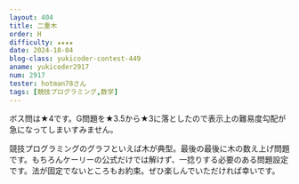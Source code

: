 ```yaml
---
layout: 404
title: 二重木
order: H
difficulty: ★★★★
date: 2024-10-04
blog-class: yukicoder-contest-449
aname: yukicoder2917
num: 2917
tester: hotman78さん
tags: [競技プログラミング,数学]
---
```


<p>
ボス問は★4です。G問題を★3.5から★3に落としたので表示上の難易度勾配が急になってしまいすみません。
</p>
<p>
競技プログラミングのグラフといえば木が典型。最後の最後に木の数え上げ問題です。もちろんケーリーの公式だけでは解けず、一捻りする必要のある問題設定です。法が固定でないところもお約束。ぜひ楽しんでいただければ幸いです。
</p>
